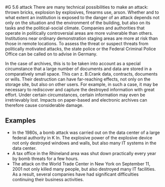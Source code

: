 #G 5.6 attack
There are many technical possibilities to make an attack: thrown bricks, explosion by explosives, firearms use, arson. Whether and to what extent an institution is exposed to the danger of an attack depends not only on the situation and the environment of the building, but also on its tasks and the political-social climate. Companies and authorities that operate in politically controversial areas are more vulnerable than others. Institutions near ordinary demonstration staging areas are more at risk than those in remote locations. To assess the threat or suspect threats from politically motivated attacks, the state police or the Federal Criminal Police Office can be called on to advise in Germany.

In the case of archives, this is to be taken into account as a special circumstance that a large number of documents and data are stored in a comparatively small space. This can z. B.Crank data, contracts, documents or wills. Their destruction can have far-reaching effects, not only on the storage site, but also on other users. For example, in such a case, it may be necessary to rediscover and capture the destroyed information with great effort. Under certain circumstances, certain information may even be irretrievably lost. Impacts on paper-based and electronic archives can therefore cause considerable damage.



## Examples 
* In the 1980s, a bomb attack was carried out on the data center of a large federal authority in K ln. The explosive power of the explosive device not only destroyed windows and walls, but also many IT systems in the data center.
* A tax office in the Rhineland area was shut down practically every year by bomb threats for a few hours.
* The attack on the World Trade Center in New York on September 11, 2001 not only killed many people, but also destroyed many IT facilities. As a result, several companies have had significant difficulties continuing their business activities.




